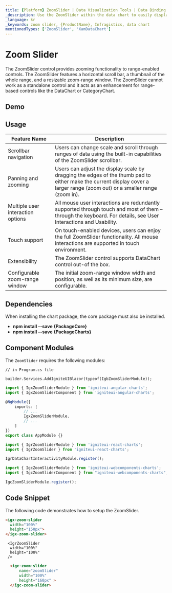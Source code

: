 ```yaml
---
title: {Platform} ZoomSlider | Data Visualization Tools | Data Binding | Infragistics
_description: Use the ZoomSlider within the data chart to easily display a subset of data. It is displayed with two handles representing minimum and maximum values.
_language: kr
_keywords: zoom slider, {ProductName}, Infragistics, data chart
mentionedTypes: ['ZoomSlider', 'XamDataChart']
---
```


# Zoom Slider
The ZoomSlider control provides zooming functionality to range-enabled controls. The ZoomSlider features a horizontal scroll bar, a thumbnail of the whole range, and a resizable zoom-range window. The ZoomSlider cannot work as a standalone control and it acts as an enhancement for range-based controls like the DataChart or CategoryChart.

## Demo


<code-view style="height: 400px"
           data-demos-base-url="{environment:dvDemosBaseUrl}"
           iframe-src="{environment:dvDemosBaseUrl}/charts/zoomslider-overview"  >
</code-view>

<div class="divider--half"></div>

## Usage

Feature Name        | Description
--------------------|-----------------------
Scrollbar navigation       | Users can change scale and scroll through ranges of data using the built-in capabilities of the ZoomSlider scrollbar.
Panning and zooming       | Users can adjust the display scale by dragging the edges of the thumb pad to either make the current display cover a larger range (zoom out) or a smaller range (zoom in).
Multiple user interaction options       | All mouse user interactions are redundantly supported through touch and most of them – through the keyboard. For details, see User Interactions and Usability.
Touch support       |  On touch-enabled devices, users can enjoy the full ZoomSlider functionality. All mouse interactions are supported in touch environment.
Extensibility       | The ZoomSlider control supports DataChart control out-of the box.
Configurable zoom-range window       | The initial zoom-range window width and position, as well as its minimum size, are configurable.


<!-- Angular, React, WebComponents -->
## Dependencies
When installing the chart package, the core package must also be installed.

- **npm install --save {PackageCore}**
- **npm install --save {PackageCharts}**
<!-- end: Angular, React, WebComponents -->

## Component Modules
The `ZoomSlider` requires the following modules:


```razor
// in Program.cs file

builder.Services.AddIgniteUIBlazor(typeof(IgbZoomSliderModule));
```

```ts
import { IgxZoomSliderModule } from 'igniteui-angular-charts';
import { IgxZoomSliderComponent } from 'igniteui-angular-charts';

@NgModule({
    imports: [
        // ...
        IgxZoomSliderModule,
        // ...
    ]
})
export class AppModule {}
```

```ts
import { IgrZoomSliderModule } from 'igniteui-react-charts';
import { IgrZoomSlider } from 'igniteui-react-charts';

IgrDataChartInteractivityModule.register();
```

```ts
import { IgcZoomSliderModule } from 'igniteui-webcomponents-charts';
import { IgcZoomSliderComponent } from "igniteui-webcomponents-charts";

IgcZoomSliderModule.register();

```

## Code Snippet
The following code demonstrates how to setup the ZoomSlider.

```html
<igx-zoom-slider
  width="100%"
  height="150px">
</igx-zoom-slider>
```

```tsx
 <IgrZoomSlider
  width="100%"
  height="100%"
 />
```
```html
  <igc-zoom-slider
      name="zoomSlider"
      width="100%"
      height="160px" >
  </igc-zoom-slider>
```
<div class="divider--half"></div>